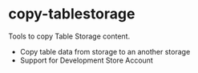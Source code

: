 # copy-tablestorage

Tools to copy Table Storage content. 

- Copy table data from storage to an another storage
- Support for Development Store Account

